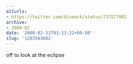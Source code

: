 ```yaml
---
alturls:
- https://twitter.com/bismark/status/737577982
archive:
- 2008-02
date: '2008-02-21T03:13:22+00:00'
slug: '1203563602'
---
```


off to look at the eclipse

